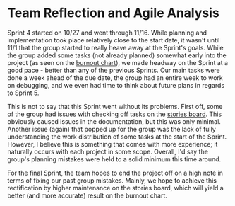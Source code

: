 # Team Reflection and Agile Analysis
Sprint 4 started on 10/27 and went through 11/16. While planning and implementation took place relatively close to the start date, it wasn't until 11/1 that the group started to really heave away at the Sprint's goals. While the group added some tasks (not already planned) somewhat early into the project (as seen on the [burnout chart](https://github.com/EthanHuston/CSE-3902-Legendary-Legend-of-Zelda-Dungeon/blob/master/docs/sprint4/BurndownChart.PNG)), we made headway on the Sprint at a good pace - better than any of the previous Sprints. Our main tasks were done a week ahead of the due date, the group had an entire week to work on debugging, and we even had time to think about future plans in regards to Sprint 5.

This is not to say that this Sprint went without its problems. First off, some of the group had issues with checking off tasks on the [stories board](https://github.com/EthanHuston/CSE-3902-Legendary-Legend-of-Zelda-Dungeon/tree/master/docs/sprint4/azure-board-stories). This obviously caused issues in the documentation, but this was only minimal. Another issue (again) that popped up for the group was the lack of fully understanding the work distribution of some tasks at the start of the Sprint. However, I believe this is something that comes with more experience; it naturally occurs with each project in some scope. Overall, I'd say the group's planning mistakes were held to a solid minimum this time around.

For the final Sprint, the team hopes to end the project off on a high note in terms of fixing our past group mistakes. Mainly, we hope to achieve this rectification by higher maintenance on the stories board, which will yield a better (and more accurate) result on the burnout chart.
